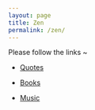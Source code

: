```yaml
---
layout: page
title: Zen
permalink: /zen/
---
```


Please follow the links ~
<!-- - <a href="{{ '/arena/weblog' | prepend: site.baseurl | prepend: site.url }}">Weekly Blogs</a> -->

- <a href="{{ '/arena/quotes' | prepend: site.baseurl | prepend: site.url }}">Quotes</a>

- <a href="{{ '/arena/books' | prepend: site.baseurl | prepend: site.url }}">Books</a>

- <a href="{{ '/arena/music' | prepend: site.baseurl | prepend: site.url }}">Music</a>

<!--

	- <a href="{{ '/arena/face' | prepend: site.baseurl | prepend: site.url }}">My Weird Faces</a>

-->
